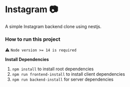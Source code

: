 # Instagram 📷
A simple Instagram backend clone using nestjs.
### How to run this project

:warning: `Node version >= 14 is required`


**Install Dependencies**

1.  `npm install` to install root dependencies
2.  `npm run frontend-install` to install client dependencies
3.  `npm run backend-install` for server dependencies

